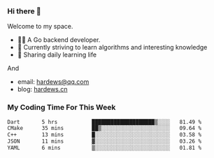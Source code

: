 ### Hi there 👋
Welcome to my space.

- 👨‍🦲 A Go backend developer. 
- 📕 Currently striving to learn algorithms and interesting knowledge
- 💪 Sharing daily learning life

And
- email: hardews@qq.com
- blog: [hardews.cn](hardews.cn)

### My Coding Time For This Week
<!--START_SECTION:waka-->

```txt
Dart       5 hrs           ████████████████████▒░░░░   81.49 %
CMake      35 mins         ██▒░░░░░░░░░░░░░░░░░░░░░░   09.64 %
C++        13 mins         █░░░░░░░░░░░░░░░░░░░░░░░░   03.58 %
JSON       11 mins         ▓░░░░░░░░░░░░░░░░░░░░░░░░   03.26 %
YAML       6 mins          ▒░░░░░░░░░░░░░░░░░░░░░░░░   01.81 %
```

<!--END_SECTION:waka-->

<!--
**Hardews/Hardews** is a ✨ _special_ ✨ repository because its `README.md` (this file) appears on your GitHub profile.

Here are some ideas to get you started:

- 🔭 I’m currently working on ...
- 🌱 I’m currently learning ...
- 👯 I’m looking to collaborate on ...
- 🤔 I’m looking for help with ...
- 💬 Ask me about ...
- 📫 How to reach me: ...
- 😄 Pronouns: ...
- ⚡ Fun fact: ...
-->

